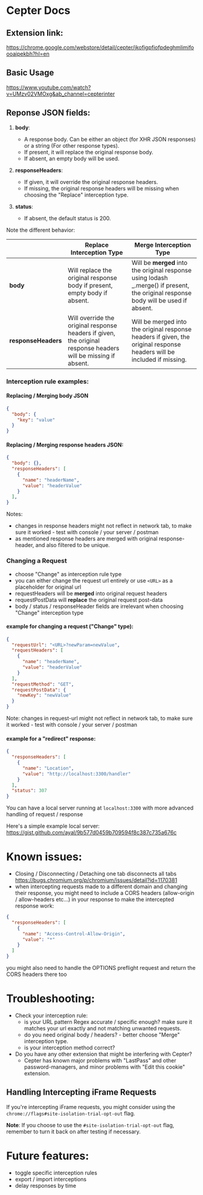 # Cepter Docs

## Extension link:
https://chrome.google.com/webstore/detail/cepter/jkofigpfiofpdeghmlimifoooaipekbh?hl=en

## Basic Usage 

https://www.youtube.com/watch?v=UMzv02VMOxg&ab_channel=cepterinter

## Reponse JSON fields:

1. **body**:
   - A response body. Can be either an object (for XHR JSON responses) or a string (For other response types).
   - If present, it will replace the original response body.
   - If absent, an empty body will be used.

2. **responseHeaders**:
   - If given, it will override the original response headers.
   - If missing, the original response headers will be missing when choosing the "Replace" interception type.

3. **status**:
   - If absent, the default status is 200.

Note the different behavior:

|               | Replace Interception Type                            | Merge Interception Type                                                 |
|---------------|----------------------------------------------------|------------------------------------------------------------|
| **body**      | Will replace the original response body if present, empty body if absent. | Will be **merged** into the original response using lodash _.merge() if present, the original response body will be used if absent. |
| **responseHeaders** | Will override the original response headers if given, the original response headers will be missing if absent. | Will be merged into the original response headers if given, the original response headers will be included if missing. |



### Interception rule examples:

#### Replacing / Merging body JSON
```json
{
  "body": {
    "key": "value"
  }
}
```

#### Replacing / Merging response headers JSON:
```json
{
  "body": {},
  "responseHeaders": [
    {
      "name": "headerName",
      "value": "headerValue"
    }
  ],
}
```
Notes:
- changes in response headers might not reflect in network tab, to make sure it worked - test with console / your server / postman
- as mentioned response headers are merged with original response-header, and also filtered to be unique.

### Changing a Request
- choose "Change" as interception rule type
- you can either change the request url entirely or use `<URL>` as a placeholder for original url
- requestHeaders will be **merged** into original request headers
- requestPostData will **replace** the original request post-data
- body / status / responseHeader fields are irrelevant when choosing "Change" interception type

#### example for changing a request ("Change" type):
```json
{
  "requestUrl": "<URL>?newParam=newValue",
  "requestHeaders": [
    {
      "name": "headerName",
      "value": "headerValue"
    }
  ],
  "requestMethod": "GET",
  "requestPostData": {
    "newKey": "newValue"
  }
}
```
Note: changes in request-url might not reflect in network tab, to make sure it worked - test with console / your server / postman

#### example for a "redirect" response:
```json
{
  "responseHeaders": [
    {
      "name": "Location",
      "value": "http://localhost:3300/handler"
    }
  ],
  "status": 307
}
```
You can have a local server running at `localhost:3300` with more advanced handling of request / response

Here's a simple example local server: https://gist.github.com/ayal/9b577d0459b709594f8c387c735a676c

# Known issues:
- Closing / Disconnecting / Detaching one tab disconnects all tabs https://bugs.chromium.org/p/chromium/issues/detail?id=1170381
- when intercepting requests made to a different domain and changing their response, you might need to include a CORS headers (allow-origin / allow-headers etc...) in your response to make the intercepted response work:
```json
{
  "responseHeaders": [
    {
      "name": "Access-Control-Allow-Origin",
      "value": "*"
    }
  ]
}
```
you might also need to handle the OPTIONS preflight request and return the CORS headers there too

# Troubleshooting:
- Check your interception rule:
  - is your URL pattern Regex accurate / specific enough? make sure it matches your url exactly and not matching unwanted requests.
  - do you need original body / headers? - better choose "Merge" interception type.
  - is your interception method correct?
 - Do you have any other extension that might be interfering with Cepter?
    - Cepter has known major problems with "LastPass" and other password-managers, and minor problems with "Edit this cookie" extension.

## Handling Intercepting iFrame Requests

If you're intercepting iFrame requests, you might consider using the `chrome://flags#site-isolation-trial-opt-out` flag.

**Note**: If you choose to use the `#site-isolation-trial-opt-out` flag, remember to turn it back on after testing if necessary.

# Future features:
- toggle specific interception rules
- export / import interceptions
- delay responses by time
